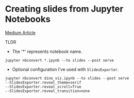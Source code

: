 # Creating slides from Jupyter Notebooks

[Medium Article](https://medium.com/learning-machine-learning/present-your-data-science-projects-with-jupyter-slides-75f20735eb0f)

TLDR 
 
- The '*' represents notebook name.

```
jupyter nbconvert *.ipynb --to slides --post serve
```
- Optional configuration I’ve used with ```SlidesExporter```.  

```
jupyter nbconvert dino_viz.ipynb --to slides --post serve 
--SlidesExporter.reveal_theme=serif 
--SlidesExporter.reveal_scroll=True 
--SlidesExporter.reveal_transition=none
```

